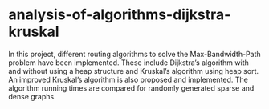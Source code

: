# analysis-of-algorithms-dijkstra-kruskal
In this project, different routing algorithms to solve the Max-Bandwidth-Path problem have been implemented. These include Dijkstra’s algorithm with and without using a heap structure and Kruskal’s algorithm using heap sort. An improved Kruskal’s algorithm is also proposed and implemented. The algorithm running times are compared for randomly generated sparse and dense graphs.

